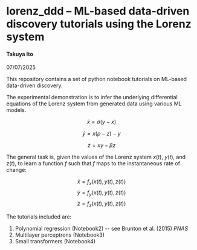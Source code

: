 # lorenz_ddd – ML-based data-driven discovery tutorials using the Lorenz system
#### Takuya Ito
07/07/2025

This repository contains a set of python notebook tutorials on ML-based data-driven discovery.

The experimental demonstration is to infer the underlying differential equations of the Lorenz system from generated data using various ML models.

$$\dot{x} = \sigma (y - x)$$

$$\dot{y} = x ( \rho - z) - y$$

$$\dot{z} = xy - \beta z$$

The general task is, given the values of the Lorenz system $x(t)$, $y(t)$, and $z(t)$, to learn a function $f$ such that $f$ maps to the instantaneous rate of change:

$$ \dot{x} = f_x \big( x(t),y(t),z(t) \big)$$
$$ \dot{y} = f_y \big( x(t),y(t),z(t) \big)$$
$$ \dot{z} = f_z \big( x(t),y(t),z(t) \big)$$

The tutorials included are:
1. Polynomial regression (Notebook2) -- see Brunton et al. (2015) *PNAS*
2. Multilayer perceptrons (Notebook3)
3. Small transformers (Notebook4)

